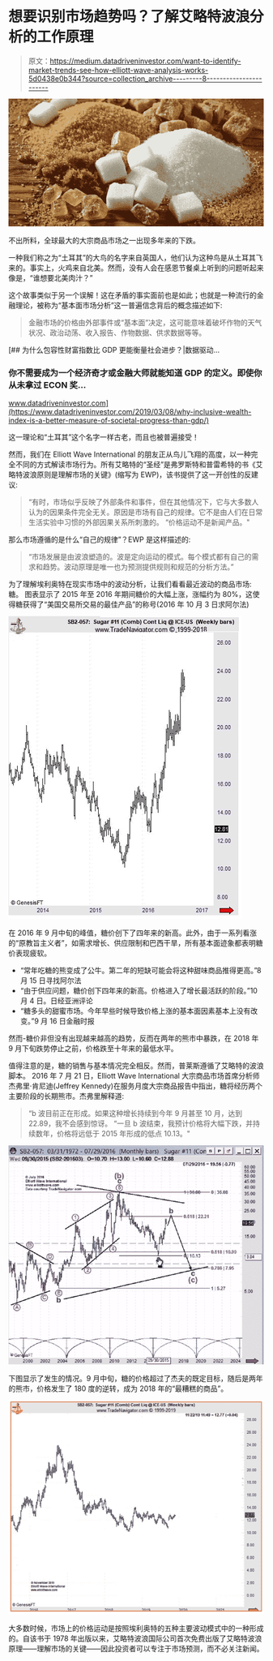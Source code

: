 # 想要识别市场趋势吗？了解艾略特波浪分析的工作原理

> 原文：<https://medium.datadriveninvestor.com/want-to-identify-market-trends-see-how-elliott-wave-analysis-works-5d0438e0b344?source=collection_archive---------8----------------------->

![](img/6e7e4a8f3347a45b786295c40b3ebc17.png)

不出所料，全球最大的大宗商品市场之一出现多年来的下跌。

一种我们称之为“土耳其”的大鸟的名字来自英国人，他们认为这种鸟是从土耳其飞来的。事实上，火鸡来自北美。然而，没有人会在感恩节餐桌上听到的问题听起来像是，“谁想要北美肉汁？”

这个故事类似于另一个误解！这在矛盾的事实面前也是如此；也就是一种流行的金融理论，被称为“基本面市场分析”这一普遍信念背后的概念描述如下:

> 金融市场的价格由外部事件或“基本面”决定，这可能意味着破坏作物的天气状况、政治动荡、收入报告、作物数据、供求数据等等。

[](https://www.datadriveninvestor.com/2019/03/08/why-inclusive-wealth-index-is-a-better-measure-of-societal-progress-than-gdp/) [## 为什么包容性财富指数比 GDP 更能衡量社会进步？|数据驱动…

### 你不需要成为一个经济奇才或金融大师就能知道 GDP 的定义。即使你从未拿过 ECON 奖…

www.datadriveninvestor.com](https://www.datadriveninvestor.com/2019/03/08/why-inclusive-wealth-index-is-a-better-measure-of-societal-progress-than-gdp/) 

这一理论和“土耳其”这个名字一样古老，而且也被普遍接受！

然而，我们在 Elliott Wave International 的朋友正从鸟儿飞翔的高度，以一种完全不同的方式解读市场行为。所有艾略特的“圣经”是弗罗斯特和普雷希特的书《艾略特波浪原则是理解市场的关键》(缩写为 EWP)，该书提供了这一开创性的反建议:

> “有时，市场似乎反映了外部条件和事件，但在其他情况下，它与大多数人认为的因果条件完全无关。原因是市场有自己的规律。它不是由人们在日常生活实验中习惯的外部因果关系所刺激的。
> “价格运动不是新闻产品。"

那么市场遵循的是什么“自己的规律”？EWP 是这样描述的:

> “市场发展是由波浪塑造的。波是定向运动的模式。每个模式都有自己的需求和趋势。波动原理是唯一也为预测提供规则和规范的分析方法。”

为了理解埃利奥特在现实市场中的波动分析，让我们看看最近波动的商品市场:糖。
图表显示了 2015 年至 2016 年期间糖价的大幅上涨，涨幅约为 80%，这使得糖获得了“美国交易所交易的最佳产品”的称号(2016 年 10 月 3 日求阿尔法)

![](img/fdf0402feb2fb039987d6b31919a1940.png)

在 2016 年 9 月中旬的峰值，糖价创下了四年来的新高。此外，由于一系列看涨的“原教旨主义者”，如需求增长、供应限制和巴西干旱，所有基本面迹象都表明糖价表现疲软。

*   “常年吃糖的熊变成了公牛。第二年的短缺可能会将这种甜味商品推得更高。”8 月 15 日寻找阿尔法
*   “由于供应问题，糖价创下四年来的新高。价格进入了增长最活跃的阶段。”10 月 4 日。日经亚洲评论
*   “糖多头的甜蜜市场。今年早些时候导致价格上涨的基本面因素基本上没有改变。”9 月 16 日金融时报

然而-糖价非但没有出现越来越高的趋势，反而在两年的熊市中暴跌，在 2018 年 9 月下旬跌势停止之前，价格跌至十年来的最低水平。

值得注意的是，糖的销售与基本情况完全相反。然而，普莱斯遵循了艾略特的波浪脚本。
2016 年 7 月 21 日，Elliott Wave International 大宗商品市场首席分析师杰弗里·肯尼迪(Jeffrey Kennedy)在服务月度大宗商品报告中指出，糖将经历两个主要阶段的长期熊市。杰弗里解释道:

> “b 波目前正在形成。如果这种增长持续到今年 9 月甚至 10 月，达到 22.89，我不会感到惊讶。
> “一旦 b 波结束，我预计价格将大幅下跌，并持续数年，价格将远低于 2015 年形成的低点 10.13。"

![](img/253616e273495846ac81f913b18f55d7.png)

下图显示了发生的情况。9 月中旬，糖的价格超过了杰夫的既定目标，随后是两年的熊市，价格发生了 180 度的逆转，成为 2018 年的“最糟糕的商品”。

![](img/c448948a3424e76924f9e18580d4d103.png)

大多数时候，市场上的价格运动是按照埃利奥特的五种主要波动模式中的一种形成的。自该书于 1978 年出版以来，艾略特波浪国际公司首次免费出版了艾略特波浪原理——理解市场的关键——因此投资者可以专注于市场预测，而不必关注新闻。